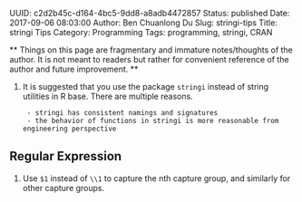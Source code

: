 UUID: c2d2b45c-d164-4bc5-9dd8-a8adb4472857
Status: published
Date: 2017-09-06 08:03:00
Author: Ben Chuanlong Du
Slug: stringi-tips
Title: stringi Tips
Category: Programming
Tags: programming, stringi, CRAN

**
Things on this page are
fragmentary and immature notes/thoughts of the author.
It is not meant to readers
but rather for convenient reference of the author and future improvement.
**

1. It is suggested that you use the package `stringi` instead of string utilities in R base. 
    There are multiple reasons.
        
        - stringi has consistent namings and signatures
        - the behavior of functions in stringi is more reasonable from engineering perspective


## Regular Expression

1. Use `$1` instead of `\\1` to capture the nth capture group,
and similarly for other capture groups.

